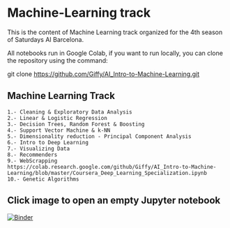 # Machine-Learning track
This is the content of Machine Learning track organized for the 4th season of Saturdays AI Barcelona.

All notebooks run in Google Colab, if you want to run locally, you can clone the repository using the command:

git clone https://github.com/Giffy/AI_Intro-to-Machine-Learning.git



## Machine Learning Track

    1.- Cleaning & Exploratory Data Analysis
    2.- Linear & Logistic Regression
    3.- Decision Trees, Random Forest & Boosting
    4.- Support Vector Machine & k-NN
    5.- Dimensionality reduction - Principal Component Analysis
    6.- Intro to Deep Learning
    7.- Visualizing Data
    8.- Recommenders
    9.- WebScrapping   https://colab.research.google.com/github/Giffy/AI_Intro-to-Machine-Learning/blob/master/Coursera_Deep_Learning_Specialization.ipynb
    10.- Genetic Algorithms
 

## Click image to open an empty Jupyter notebook
[![Binder](https://mybinder.org/badge_logo.svg)](https://mybinder.org/v2/gh/giffy/AI_Intro-to-Machine-Learning/master)
